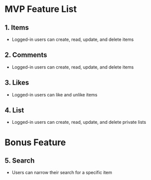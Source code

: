 # MVP Feature List

## 1. Items

* Logged-in users can create, read, update, and delete items

## 2. Comments

* Logged-in users can create, read, update, and delete items

## 3. Likes

* Logged-in users can like and unlike items

## 4. List

* Logged-in users can create, read, update, and delete private lists

# Bonus Feature

## 5. Search

* Users can narrow their search for a specific item
